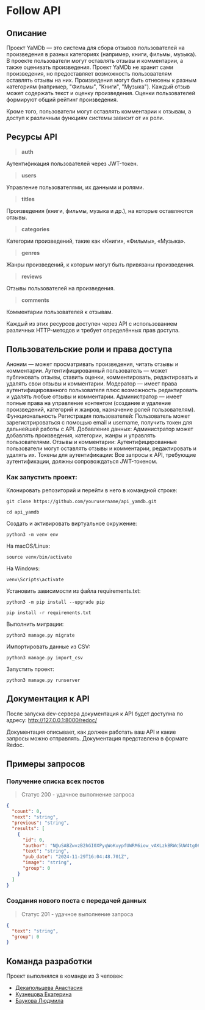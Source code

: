 # Follow API

## Описание

Проект YaMDb — это система для сбора отзывов пользователей на произведения в разных категориях (например, книги, фильмы, музыка). В проекте пользователи могут оставлять отзывы и комментарии, а также оценивать произведения.
Проект YaMDb не хранит сами произведения, но предоставляет возможность пользователям оставлять отзывы на них. Произведения могут быть отнесены к разным категориям (например, "Фильмы", "Книги", "Музыка"). Каждый отзыв может содержать текст и оценку произведения. Оценки пользователей формируют общий рейтинг произведения.

Кроме того, пользователи могут оставлять комментарии к отзывам, а доступ к различным функциям системы зависит от их роли.

## Ресурсы API

>**auth**

Аутентификация пользователей через JWT-токен.

>**users**

Управление пользователями, их данными и ролями.

>**titles**

Произведения (книги, фильмы, музыка и др.), на которые оставляются отзывы.

>**categories**

Категории произведений, такие как «Книги», «Фильмы», «Музыка».

>**genres**

Жанры произведений, к которым могут быть привязаны произведения.

>**reviews**

Отзывы пользователей на произведения.

>**comments**

Комментарии пользователей к отзывам.


Каждый из этих ресурсов доступен через API с использованием различных HTTP-методов и требует определённых прав доступа.

## Пользовательские роли и права доступа

Аноним — может просматривать произведения, читать отзывы и комментарии.
Аутентифицированный пользователь — может публиковать отзывы, ставить оценки, комментировать, редактировать и удалять свои отзывы и комментарии.
Модератор — имеет права аутентифицированного пользователя плюс возможность редактировать и удалять любые отзывы и комментарии.
Администратор — имеет полные права на управление контентом (создание и удаление произведений, категорий и жанров, назначение ролей пользователям).
Функциональность
Регистрация пользователей: Пользователь может зарегистрироваться с помощью email и username, получить токен для дальнейшей работы с API.
Добавление данных: Администратор может добавлять произведения, категории, жанры и управлять пользователями.
Отзывы и комментарии: Аутентифицированные пользователи могут оставлять отзывы и комментарии, редактировать и удалять их.
Токены для аутентификации: Все запросы к API, требующие аутентификации, должны сопровождаться JWT-токеном.

### Как запустить проект:

Клонировать репозиторий и перейти в него в командной строке:

```
git clone https://github.com/yourusername/api_yamdb.git
```

```
cd api_yamdb
```

Cоздать и активировать виртуальное окружение:

```
python3 -m venv env
```
На macOS/Linux:
```
source venv/bin/activate
```
На Windows:
```
venv\Scripts\activate
```

Установить зависимости из файла requirements.txt:

```
python3 -m pip install --upgrade pip
```

```
pip install -r requirements.txt
```

Выполнить миграции:

```
python3 manage.py migrate
```

Импортировать данные из CSV:

```
python3 manage.py import_csv
```

Запустить проект:

```
python3 manage.py runserver
```


## Документация к API

После запуска dev-сервера документация к API будет доступна по адресу:
http://127.0.0.1:8000/redoc/

Документация описывает, как должен работать ваш API и какие запросы можно отправлять.
Документация представлена в формате Redoc.

## Примеры запросов

### Получение списка всех постов

>Статус 200 - удачное выполнение запроса

``` json
{
  "count": 0,
  "next": "string",
  "previous": "string",
  "results": [
    {
      "id": 0,
      "author": "N@uSABZwvzB2hGI0XPyqWoKuypfUWRM6iow_vAKLzkBRWc5UW4tg064HNpm8G@7TluCu@0bI43d6eyUuKABc",
      "text": "string",
      "pub_date": "2024-11-29T16:04:48.701Z",
      "image": "string",
      "group": 0
    }
  ]
}
```

### Cоздания нового поста с передачей данных

>Статус 201 - удачное выполнение запроса

``` json
{
  "text": "string",
  "group": 0
}

```

## Команда разработки

Проект выполнялся в команде из 3 человек:

- [Декапольцева Анастасия]([https://github.com/username1](https://github.com/AnastasiaDeka))
- [Кузнецова Екатерина]([https://github.com/username2](https://github.com/kateschka))
- [Баукова Людмила]([https://github.com/username3](https://github.com/bauklu))

